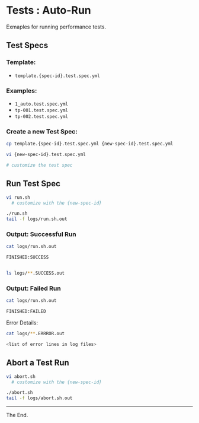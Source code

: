 # Tests : Auto-Run

Exmaples for running performance tests.

## Test Specs

### Template:
  * `template.{spec-id}.test.spec.yml`

### Examples:
  * `1_auto.test.spec.yml`
  * `tp-001.test.spec.yml`
  * `tp-002.test.spec.yml`

### Create a new Test Spec:

````bash
cp template.{spec-id}.test.spec.yml {new-spec-id}.test.spec.yml

vi {new-spec-id}.test.spec.yml

# customize the test spec

````

## Run Test Spec

````bash
vi run.sh
  # customize with the {new-spec-id}

./run.sh
tail -f logs/run.sh.out

````

### Output: Successful Run

````bash
cat logs/run.sh.out

FINISHED:SUCCESS
````

````bash

ls logs/**.SUCCESS.out

````

### Output: Failed Run

````bash
cat logs/run.sh.out

FINISHED:FAILED

````

Error Details:
````bash
cat logs/**.ERRROR.out

<list of error lines in log files>

````

## Abort a Test Run

````bash
vi abort.sh
  # customize with the {new-spec-id}

./abort.sh
tail -f logs/abort.sh.out

````


---
The End.
